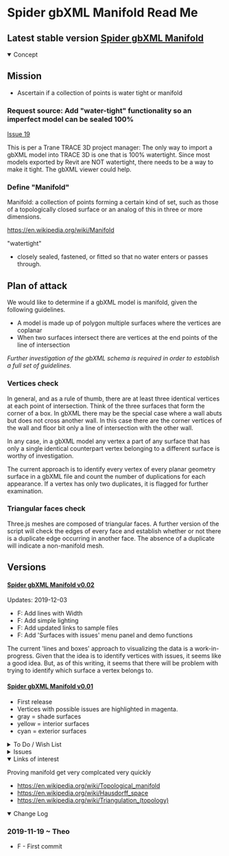 # Spider gbXML Manifold Read Me

## Latest stable version [Spider gbXML Manifold ]( https://www.ladybug.tools/spider-gbxml-tools/sandbox/spider-gbxml-manifold/ "This is the 'canonical' or best and safest link to keep" )

<details open >

<summary>Concept</summary>

## Mission

* Ascertain if a collection of points is water tight or manifold

### Request source: Add "water-tight" functionality so an imperfect model can be sealed 100%

[Issue 19]( https://github.com/GreenBuildingXML/GreenBuildingXML.github.io/issues/19)

This is per a Trane TRACE 3D project manager: The only way to import a gbXML model into TRACE 3D is one that is 100% watertight. Since most models exported by Revit are NOT watertight, there needs to be a way to make it tight. The gbXML viewer could help.

### Define "Manifold"

Manifold: a collection of points forming a certain kind of set, such as those of a topologically closed surface or an analog of this in three or more dimensions.

https://en.wikipedia.org/wiki/Manifold

"watertight"

* closely sealed, fastened, or fitted so that no water enters or passes through.

## Plan of attack

We would like to determine if a gbXML model is manifold, given the following guidelines.

* A model is made up of polygon multiple surfaces where the vertices are coplanar
* When two surfaces intersect there are vertices at the end points of the line of intersection

_Further investigation of the gbXML schema is required in order to establish a full set of guidelines._


### Vertices check

In general, and as a rule of thumb, there are at least three identical vertices at each point of intersection. Think of the three surfaces that form the corner of a box. In gbXML there may be the special case where a wall abuts but does not cross another wall. In this case there are the corner vertices of the wall and floor bit only a line of intersection with the other wall.

In any case, in a gbXML model any vertex a part of any surface that has only a single identical counterpart vertex belonging to a different surface is worthy of investigation.

The current approach is to identify every vertex of every planar geometry surface in a gbXML file and count the number of duplications for each appearance. If a vertex has only two duplicates, it is flagged for further examination.

### Triangular faces check

Three.js meshes are composed of triangular faces. A further version of the script will check the edges of every face and establish whether or not there is a duplicate edge occurring in another face. The absence of a duplicate will indicate a non-manifold mesh.





## Versions

#### [Spider gbXML Manifold v0.02 ]( https://www.ladybug.tools/spider-gbxml-tools/sandbox/spider-gbxml-manifold/v-0-02/spider-gbxml-manifold.html )

Updates: 2019-12-03

* F: Add lines with Width
* F: Add simple lighting
* F: Add updated links to sample files
* F: Add 'Surfaces with issues' menu panel and demo functions

The current 'lines and boxes' approach to visualizing the data is a work-in-progress. Given that the idea is to identify vertices with issues, it seems like a good idea. But, as of this writing, it seems that there will be problem with trying to identify which surface a vertex belongs to.



#### [Spider gbXML Manifold v0.01 ]( https://www.ladybug.tools/spider-gbxml-tools/sandbox/spider-gbxml-manifold/v-0-01/spider-gbxml-manifold.html )

* First release
* Vertices with possible issues are highlighted in magenta.
* gray = shade surfaces
* yellow = interior surfaces
* cyan = exterior surfaces

</details>

<details>

<summary>To Do / Wish List</summary>


</details>

<details>

<summary>Issues</summary>


</details>



<details open>

<summary>Links of interest</summary>

Proving manifold get very complcated very quickly

* https://en.wikipedia.org/wiki/Topological_manifold
* https://en.wikipedia.org/wiki/Hausdorff_space
* https://en.wikipedia.org/wiki/Triangulation_(topology)




</details>

<details open>

<summary>Change Log</summary>

### 2019-11-19 ~ Theo

* F - First commit

</details>

